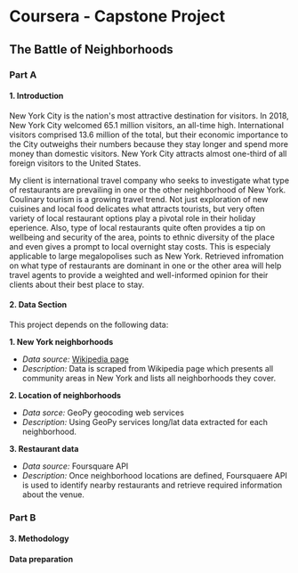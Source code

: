 # Coursera - Capstone Project

## The Battle of Neighborhoods


### Part A 

  #### 1. Introduction 

New York City is the nation's most attractive destination for visitors. In 2018, New York City welcomed 65.1 million visitors, an all-time high. International visitors comprised 13.6 million of the total, but their economic importance to the City outweighs their numbers because they stay longer and spend more money than domestic visitors. New York City attracts almost one-third of all foreign visitors to the United States. 

My client is international travel company who seeks to investigate what type of restaurants are prevailing in one or the other neighborhood of New York. Coulinary tourism is a growing travel trend. Not just exploration of new cuisines and local food delicates what attracts tourists, but very often variety of local restaurant options play a pivotal role in their holiday eperience. Also, type of local restaurants quite often provides a tip on wellbeing and security of the area, points to ethnic diversity of the place and even gives a prompt to local overnight stay costs. This is especialy applicable to large megalopolises such as New York. Retrieved infromation on what type of restaurants are dominant in one or the other area will help travel agents to provide a weighted and well-informed opinion for their clients about their best place to stay. 
  
   #### 2. Data Section
   
  This project depends on the following data:
  
  **1. New York neighborhoods**
  
  - *Data source:* [Wikipedia page](https://en.wikipedia.org/wiki/Neighborhoods_in_New_York_City)
  - *Description:* Data is scraped from Wikipedia page which presents all community areas in New York and lists all neighborhoods they cover. 

  **2. Location of neighborhoods**
  
  - *Data sorce:* GeoPy geocoding web services
  - *Description:* Using GeoPy services long/lat data extracted for each neighborhood.
  
  **3. Restaurant data**
  
  - *Data source:* Foursquare API
  - *Description:* Once neighborhood locations are defined, Foursquaere API is used to identify nearby restaurants and retrieve required information about the venue. 
  
  ### Part B
  
  #### 3. Methodology
  
  #### Data preparation
  
  


   


 
  
